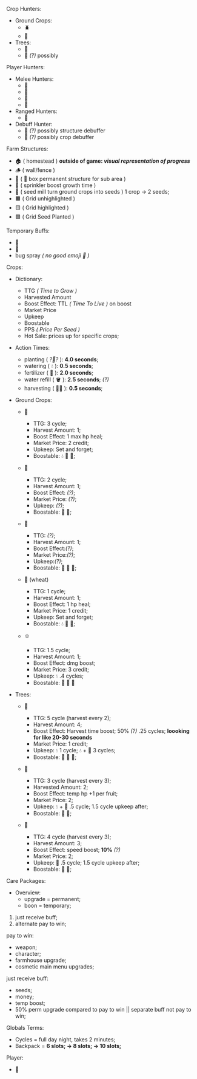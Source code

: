 Crop Hunters: 
  * Ground Crops:
    * 🪲 
    * 🐜
  * Trees:
    * 🦫 
    * 🦇 *(?)* possibly


Player Hunters:
  * Melee Hunters:
    * 🐺
    * 🦀
    * 🦊
    * 🧟
  * Ranged Hunters:
    * 🦂
  * Debuff Hunter:
    * 🦅 *(?)* possibly structure debuffer
    * 🦟 *(?)* possibly crop debuffer

Farm Structures:
  * 🏠 ( homestead ) **outside of game: _visual representation of progress_**
  * 🪵 ( wall/fence )
  * 🐝 ( 🐝 box permanent structure for sub area )
  * 🎇 ( sprinkler boost growth time )
  * 🌱 ( seed mill turn ground crops into seeds ) 1 crop -> 2 seeds;
  * 🟫 ( Grid unhighlighted )
  * 🟨 ( Grid highlighted )
  * 🟩 ( Grid Seed Planted )

Temporary Buffs:
  * 🐝 
  * 🐞 
  * bug spray *( no good emoji 🥺 )* 

Crops:
  * Dictionary:
    * TTG *( Time to Grow )*
    * Harvested Amount
    * Boost Effect: TTL *( Time To Live )* on boost
    * Market Price
    * Upkeep
    * Boostable
    * PPS *( Price Per Seed )*
    * Hot Sale: prices up for specific crops;

  * Action Times:
    * planting ( *?🌱?* ): **4.0 seconds**;
    * watering ( 💧 ): **0.5 seconds**;
    * fertilizer ( 💩 ): **2.0 seconds**;
    * water refill ( 🪣 ): **2.5 seconds**; *(?)*
    * harvesting ( 🧑‍🌾 ): **0.5 seconds**;

  * Ground Crops: 
    * 🌽  
      * TTG: 3 cycle;
      * Harvest Amount: 1;
      * Boost Effect: 1 max hp heal; 
      * Market Price: 2 credit; 
      * Upkeep: Set and forget; 
      * Boostable: 💧 💩 🐞;
        
    * 🍓  
      * TTG: 2 cycle;
      * Harvest Amount: 1;
      * Boost Effect: *(?)*;
      * Market Price: *(?)*;
      * Upkeep: *(?)*;
      * Boostable: 💩 🐝;

    * 🍉  
      * TTG: *(?)*;
      * Harvest Amount: 1;
      * Boost Effect:*(?)*; 
      * Market Price:*(?)*; 
      * Upkeep:*(?)*;
      * Boostable: 💩 🐞 🐝;
        
    * 🧇 (wheat) 
      * TTG: 1 cycle;
      * Harvest Amount: 1; 
      * Boost Effect: 1 hp heal; 
      * Market Price: 1 credit; 
      * Upkeep: Set and forget;
      * Boostable: 💧 💩 🐞;
        
    * 🫑  
      * TTG: 1.5 cycle; 
      * Harvest Amount: 1;
      * Boost Effect: dmg boost; 
      * Market Price: 3 credit; 
      * Upkeep: 💧 .4 cycles; 
      * Boostable: 🐞 🐝 💩

  * Trees:
    * 🍎  
      * TTG: 5 cycle (harvest every 2);
      * Harvest Amount: 4;
      * Boost Effect: Harvest time boost; 50% *(?)* .25 cycles; **loooking for like 20-30 seconds**
      * Market Price: 1 credit;
      * Upkeep: 💧 1 cycle; 💧 + 🐝 3 cycles; 
      * Boostable: 💩 🐞 🐝;

    * 🥑  
      * TTG: 3 cycle (harvest every 3);
      * Harvested Amount: 2; 
      * Boost Effect: temp hp +1 per fruit;
      * Market Price: 2; 
      * Upkeep: 💧 + 💩 .5 cycle; 1.5 cycle upkeep after;
      * Boostable: 🐞 🐝;
        
    * 🍌  
      * TTG: 4 cycle (harvest every 3); 
      * Harvest Amount: 3;
      * Boost Effect: speed boost; **10%** *(?)* 
      * Market Price: 2; 
      * Upkeep: 💩 .5 cycle; 1.5 cycle upkeep after;
      * Boostable: 🐞 🐝; 

Care Packages: 
  * Overview: 
    * upgrade = permanent;
    * boon = temporary;

1. just receive buff;
2. alternate pay to win;

pay to win: 
  * weapon;
  * character; 
  * farmhouse upgrade; 
  * cosmetic main menu upgrades;

just receive buff: 
  * seeds; 
  * money; 
  * temp boost; 
  * 50% perm upgrade compared to pay to win || separate buff not pay to win;

Globals Terms:
  * Cycles = full day night, takes 2 minutes;
  * Backpack = **6 slots; -> 8 slots; -> 10 slots;**

Player: 
  * 🐰
